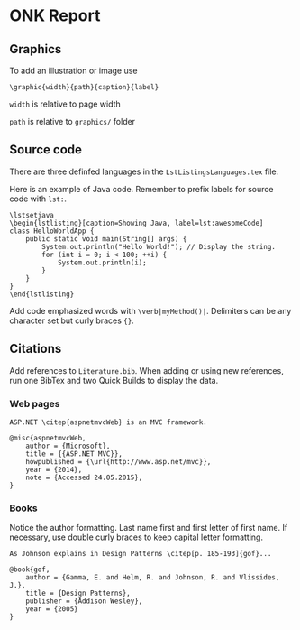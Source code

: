 # ONK Report

## Graphics
To add an illustration or image use

```
\graphic{width}{path}{caption}{label}
```

`width` is relative to page width

`path` is relative to `graphics/` folder

## Source code

There are three definfed languages in the `LstListingsLanguages.tex` file.

Here is an example of Java code. Remember to prefix labels for source code with `lst:`.

```
\lstsetjava
\begin{lstlisting}[caption=Showing Java, label=lst:awesomeCode]
class HelloWorldApp {
    public static void main(String[] args) {
        System.out.println("Hello World!"); // Display the string.
        for (int i = 0; i < 100; ++i) {
            System.out.println(i);
        }
    }
}
\end{lstlisting}
```

Add code emphasized words with `\verb|myMethod()|`. Delimiters can be any character set but curly braces `{}`.

## Citations
Add references to `Literature.bib`.
When adding or using new references, run one BibTex and two Quick Builds to display the data.

### Web pages

```
ASP.NET \citep{aspnetmvcWeb} is an MVC framework.
```


```
@misc{aspnetmvcWeb,
	author = {Microsoft},
	title = {{ASP.NET MVC}},
	howpublished = {\url{http://www.asp.net/mvc}},
	year = {2014},
	note = {Accessed 24.05.2015},
}
```

### Books
Notice the author formatting. Last name first and first letter of first name.
If necessary, use double curly braces to keep capital letter formatting.

```
As Johnson explains in Design Patterns \citep[p. 185-193]{gof}...
```

```
@book{gof,
    author = {Gamma, E. and Helm, R. and Johnson, R. and Vlissides, J.},
    title = {Design Patterns},
    publisher = {Addison Wesley},
    year = {2005}
}
```
